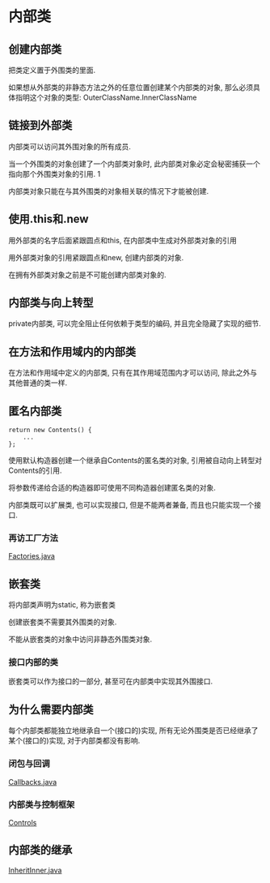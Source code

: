 # 内部类
## 创建内部类
把类定义置于外围类的里面.  

如果想从外部类的非静态方法之外的任意位置创建某个内部类的对象, 那么必须具体指明这个对象的类型: OuterClassName.InnerClassName  

## 链接到外部类
内部类可以访问其外围对象的所有成员.  

当一个外围类的对象创建了一个内部类对象时, 此内部类对象必定会秘密捕获一个指向那个外围类对象的引用.  1

内部类对象只能在与其外围类的对象相关联的情况下才能被创建.  

## 使用.this和.new
用外部类的名字后面紧跟圆点和this, 在内部类中生成对外部类对象的引用  

用外部类对象的引用紧跟圆点和new, 创建内部类的对象.  

在拥有外部类对象之前是不可能创建内部类对象的.  

## 内部类与向上转型
private内部类, 可以完全阻止任何依赖于类型的编码, 并且完全隐藏了实现的细节.  

## 在方法和作用域内的内部类
在方法和作用域中定义的内部类, 只有在其作用域范围内才可以访问, 除此之外与其他普通的类一样.  

## 匿名内部类
```$xslt
return new Contents() {
    ...
};
```  

使用默认构造器创建一个继承自Contents的匿名类的对象, 引用被自动向上转型对Contents的引用.  

将参数传递给合适的构造器即可使用不同构造器创建匿名类的对象.  

内部类既可以扩展类, 也可以实现接口, 但是不能两者兼备, 而且也只能实现一个接口.  

### 再访工厂方法
[Factories.java](./Factories.java)  

## 嵌套类
将内部类声明为static, 称为嵌套类  

创建嵌套类不需要其外围类的对象.  

不能从嵌套类的对象中访问非静态外围类对象.  

### 接口内部的类
嵌套类可以作为接口的一部分, 甚至可在内部类中实现其外围接口.  

## 为什么需要内部类
每个内部类都能独立地继承自一个(接口的)实现, 所有无论外围类是否已经继承了某个(接口的)实现, 对于内部类都没有影响.  

### 闭包与回调
[Callbacks.java](./Callbacks.java)
### 内部类与控制框架
[Controls](./Controls)

## 内部类的继承
[InheritInner.java](./InheritInner.java)

